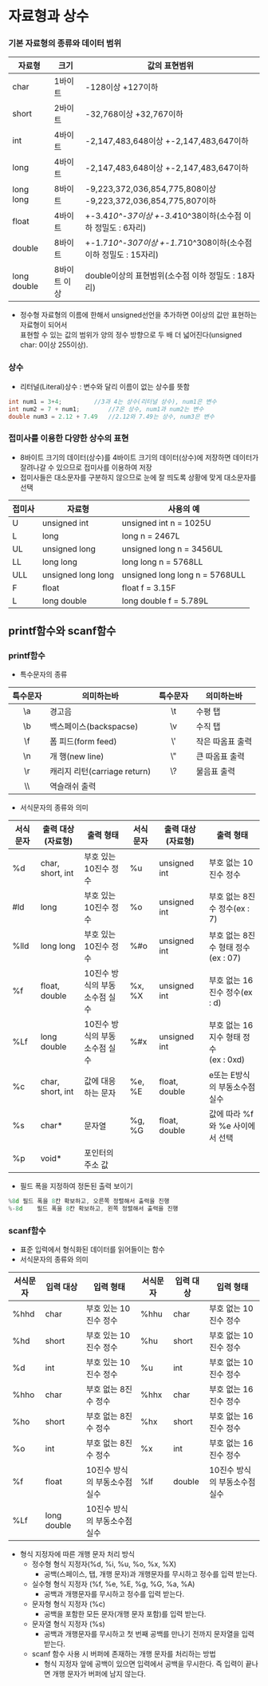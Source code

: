 자료형과 상수
=====
### 기본 자료형의 종류와 데이터 범위

|자료형|크기|값의 표현범위|
|-|-|-|
|char|1바이트|-128이상 +127이하|
|short|2바이트|-32,768이상 +32,767이하|
|int|4바이트|-2,147,483,648이상 +-2,147,483,647이하|
|long|4바이트|-2,147,483,648이상 +-2,147,483,647이하|
|long long|8바이트|-9,223,372,036,854,775,808이상<br/> -9,223,372,036,854,775,807이하|
|float|4바이트|+-3.4*10^-37이상 +-3.4*10^38이하(소수점 이하 정밀도 : 6자리)|
|double|8바이트|+-1.7*10^-307이상 +-1.7*10^308이하(소수점 이하 정밀도 : 15자리)|
|long double|8바이트 이상|double이상의 표현범위(소수점 이하 정밀도 : 18자리)|

* 정수형 자료형의 이름에 한해서 unsigned선언을 추가하면 0이상의 값만 표현하는 자료형이 되어서<br/>표현할 수 있는 값의 범위가 양의 정수 방향으로 두 배 더 넓어진다(unsigned char: 0이상 255이상).

### 상수

* 리터널(Literal)상수 : 변수와 달리 이름이 없는 상수를 뜻함
```cpp
int num1 = 3+4;			//3과 4는 상수(리터널 상수), num1은 변수
int num2 = 7 + num1;		//7은 상수, num1과 num2는 변수
double num3 = 2.12 + 7.49	//2.12와 7.49는 상수, num3은 변수
```
### 접미사를 이용한 다양한 상수의 표현

* 8바이트 크기의 데이터(상수)를 4바이트 크기의 데이터(상수)에 저장하면 데이터가 잘려나갈 수 있으므로 접미사를 이용하여 저장
* 접미사들은 대소문자를 구분하지 않으므로 눈에 잘 띄도록 상황에 맞게 대소문자를 선택

|접미사|자료형|사용의 예|
|-|-|-|
|U|unsigned int| unsigned int n = 1025U|
|L|long|long n = 2467L|
|UL|unsigned long|unsigned long n = 3456UL|
|LL|long long|long long n = 5768LL|
|ULL|unsigned long long|unsigned long long n = 5768ULL|
|F|float|float f = 3.15F|
|L|long double|long double f = 5.789L|



 printf함수와 scanf함수
----

### printf함수

* 특수문자의 종류

|특수문자|의미하는바|특수문자|의미하는바|
|:-:|-|:-:|-|
|\a|경고음|\t|수평 탭|
|\b|백스페이스(backspacse)|\v|수직 탭|
|\f|폼 피드(form feed)|\\'|작은 따옴표 출력|
|\n|개 행(new line)|\\"|큰 따옴표 출력|
|\r|캐리지 리턴(carriage return)|\\?|물음표 출력|
| \\\ |역슬래쉬 출력|

* 서식문자의 종류와 의미

|서식문자|출력 대상(자료형)|출력 형태|서식문자|출력 대상(자료형)|출력 형태|
|-|-|-|-|-|-|
|%d|char, short, int|부호 있는 10진수 정수|%u|unsigned int|부호 없는 10진수 정수|
|#ld|long|부호 있는 10진수 정수|%o|unsigned int|부호 없는 8진수 정수(ex : 7)|
|%lld|long long|부호 있는 10진수 정수|%#o|unsigned int|부호 없는 8진수 형태 정수(ex : 07)|
|%f|float, double|10진수 방식의 부동소수점 실수|%x, %X|unsigned int|부호 없는 16진수 정수(ex : d)|
|%Lf|long double|10진수 방식의 부동소수점 실수|%#x|unsigned int|부호 없는 16지수 형태 정수<br/>(ex : 0xd)|
|%c|char, short, int|값에 대응하는 문자|%e, %E|float, double|e또는 E방식의 부동소수점 실수|
|%s|char*|문자열|%g, %G|float, double|값에 따라 %f와 %e 사이에서 선택|
|%p|void*|포인터의 주소 값| | | |

* 필드 폭을 지정하여 정돈된 출력 보이기

```cpp
%8d	필드 폭을 8칸 확보하고, 오른쪽 정렬해서 출력을 진행
%-8d	필드 폭을 8칸 확보하고, 왼쪽 정렬해서 출력을 진행
```

### scanf함수
* 표준 입력에서 형식화된 데이터를 읽어들이는 함수
* 서식문자의 종류와 의미

|서식문자|입력 대상|입력 형태|서식문자|입력 대상|입력 형태|
|-|-|-|-|-|-|
|%hhd|char|부호 있는 10진수 정수|%hhu|char|부호 없는 10진수 정수|
|%hd|short|부호 있는 10진수 정수|%hu|short|부호 없는 10진수 정수|
|%d|int|부호 있는 10진수 정수|%u|int|부호 없는 10진수 정수|
|%hho|char|부호 없는 8진수 정수|%hhx|char|부호 없는 16진수 정수|
|%ho|short|부호 없는 8진수 정수|%hx|short|부호 없는 16진수 정수|
|%o|int|부호 없는 8진수 정수|%x|int|부호 없는 16진수 정수|
|%f|float|10진수 방식의 부동소수점 실수|%lf|double|10진수 방식의 부동소수점 실수|
|%Lf|long double|10진수 방식의 부동소수점 실수|

* 형식 지정자에 따른 개행 문자 처리 방식  
  * 정수형 형식 지정자(%d, %i, %u, %o, %x, %X)
    - 공백(스페이스, 탭, 개행 문자)과 개행문자를 무시하고 정수를 입력 받는다.
  * 실수형 형식 지정자 (%f, %e, %E, %g, %G, %a, %A)
    - 공백과 개행문자를 무시하고 정수를 입력 받는다.
  * 문자형 형식 지정자 (%c)
    - 공백을 포함한 모든 문자(개행 문자 포함)를 입력 받는다.
  * 문자열 형식 지정자 (%s)
    - 공백과 개행문자를 무시하고 첫 번째 공백를 만나기 전까지 문자열을 입력 받는다.
  * scanf 함수 사용 시 버퍼에 존재하는 개행 문자를 처리하는 방법
    - 형식 지정자 앞에 공백이 있으면 입력에서 공백을 무시한다. 즉 입력이 끝나면 개행 문자가 버퍼에 남지 않는다.



